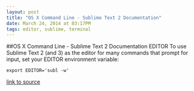 ```yaml
---
layout: post
title: "OS X Command Line - Sublime Text 2 Documentation"
date: March 24, 2014 at 03:17PM
tags: editor, sublime, terminal
---
```

##OS X Command Line - Sublime Text 2 Documentation
EDITOR
To use Sublime Text 2 (and 3) as the editor for many commands that prompt for input, set your EDITOR environment variable:

    export EDITOR='subl -w'  

[link to source](http://ift.tt/R2aBYD) 
